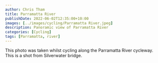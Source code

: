 ```yaml
---
author: Chris Tham
title: Parramatta River
publishDate: 2022-06-02T12:35:00+10:00
images: [../images/cycling/Parramatta River.jpeg]
description: Panoramic view of Parramatta River
categories: [Cycling]
tags: [Parramatta, river]
---
```


This photo was taken whilst cycling along the Parramatta River cycleway. This
is a shot from Silverwater bridge.
